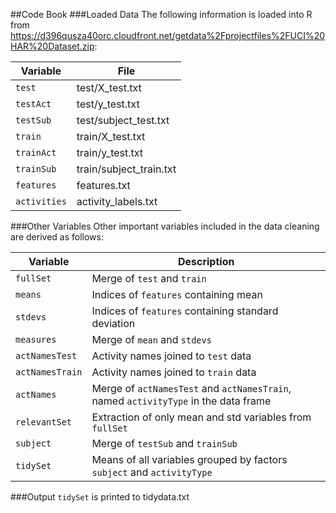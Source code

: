 ##Code Book
###Loaded Data
The following information is loaded into R from https://d396qusza40orc.cloudfront.net/getdata%2Fprojectfiles%2FUCI%20HAR%20Dataset.zip:

| Variable      | File                   |
| ------------- |------------------------|
| `test`          | test/X_test.txt        |
| `testAct`       | test/y_test.txt        |
| `testSub`       | test/subject_test.txt  |
| `train`         | train/X_test.txt       |
| `trainAct`      | train/y_test.txt       |
| `trainSub`      | train/subject_train.txt|
| `features`      | features.txt           |
| `activities`    | activity_labels.txt    |

###Other Variables
Other important variables included in the data cleaning are derived as follows:

| Variable      | Description                   |
| ------------- |------------------------|
| `fullSet`       | Merge of `test` and `train`        |
| `means`       | Indices of `features` containing mean        |
| `stdevs`       | Indices of `features` containing standard deviation        |
| `measures`       | Merge of `mean` and `stdevs`  |
| `actNamesTest`       | Activity names joined to `test` data       |
| `actNamesTrain`       | Activity names joined to `train` data         |
| `actNames`       | Merge of `actNamesTest` and `actNamesTrain`, named `activityType` in the data frame  |
| `relevantSet`         | Extraction of only mean and std variables from `fullSet`      |
| `subject`       | Merge of `testSub` and `trainSub`        |
| `tidySet`      | Means of all variables grouped by factors `subject` and `activityType`       |

###Output
`tidySet` is printed to tidydata.txt
